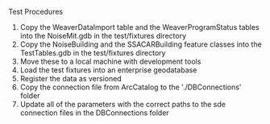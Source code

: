 Test Procedures
1. Copy the WeaverDataImport table and the WeaverProgramStatus tables into the NoiseMit.gdb in the test/fixtures directory
2. Copy the NoiseBuilding and the SSACARBuilding feature classes into the TestTables.gdb in the test/fixtures directory
3. Move these to a local machine with development tools
4. Load the test fixtures into an enterprise geodatabase
5. Register the data as versioned
6. Copy the connection file from ArcCatalog to the './DBConnections' folder
6. Update all of the parameters with the correct paths to the sde connection files in the DBConnections folder

